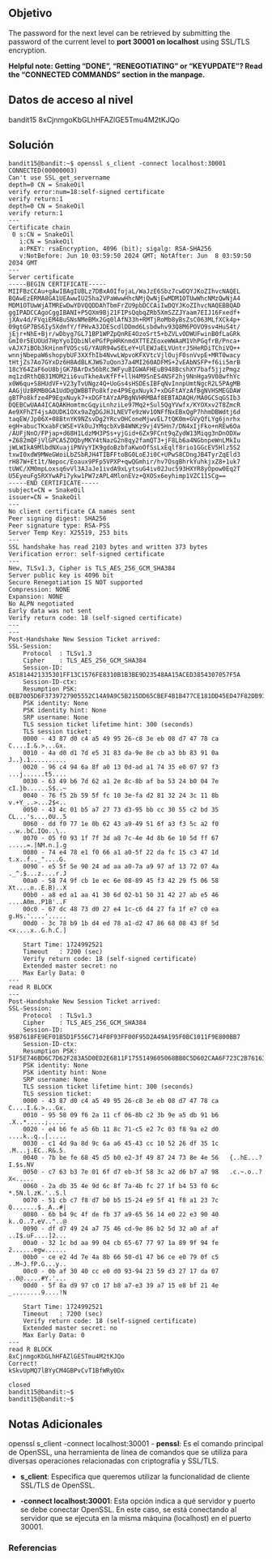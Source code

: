 ## Objetivo


The password for the next level can be retrieved by submitting the password of the current level to **port 30001 on localhost** using SSL/TLS encryption.

**Helpful note: Getting “DONE”, “RENEGOTIATING” or “KEYUPDATE”? Read the “CONNECTED COMMANDS” section in the manpage.**[](https://github.com/armandoportillo0101/Seguridad-de-Redes/blob/main/Plantilla.md#objetivo)

## Datos de acceso al nivel


bandit15 
8xCjnmgoKbGLhHFAZlGE5Tmu4M2tKJQo[](https://github.com/armandoportillo0101/Seguridad-de-Redes/blob/main/Plantilla.md#datos-de-acceso-al-nivel)

## Solución

```
bandit15@bandit:~$ openssl s_client -connect localhost:30001
CONNECTED(00000003)
Can't use SSL_get_servername
depth=0 CN = SnakeOil
verify error:num=18:self-signed certificate
verify return:1
depth=0 CN = SnakeOil
verify return:1
---
Certificate chain
 0 s:CN = SnakeOil
   i:CN = SnakeOil
   a:PKEY: rsaEncryption, 4096 (bit); sigalg: RSA-SHA256
   v:NotBefore: Jun 10 03:59:50 2024 GMT; NotAfter: Jun  8 03:59:50 2034 GMT
---
Server certificate
-----BEGIN CERTIFICATE-----
MIIFBzCCAu+gAwIBAgIUBLz7DBxA0IfojaL/WaJzE6Sbz7cwDQYJKoZIhvcNAQEL
BQAwEzERMA8GA1UEAwwIU25ha2VPaWwwHhcNMjQwNjEwMDM1OTUwWhcNMzQwNjA4
MDM1OTUwWjATMREwDwYDVQQDDAhTbmFrZU9pbDCCAiIwDQYJKoZIhvcNAQEBBQAD
ggIPADCCAgoCggIBANI+P5QXm9Bj21FIPsQqbqZRb5XmSZZJYaam7EIJ16Fxedf+
jXAv4d/FVqiEM4BuSNsNMeBMx2Gq0lAfN33h+RMTjRoMb8yBsZsC063MLfXCk4p+
09gtGP7BS6Iy5XdmfY/fPHvA3JDEScdlDDmd6Lsbdwhv93Q8M6POVO9sv4HuS4t/
jEjr+NhE+Bjr/wDbyg7GL71BP1WPZpQnRE4OzoSrt5+bZVLvODWUFwinB0fLaGRk
GmI0r5EUOUd7HpYyoIQbiNlePGfPpHRKnmdXTTEZEoxeWWAaM1VhPGqfrB/Pnca+
vAJX7iBOb3kHinmfVOScsG/YAUR94wSELeY+UlEWJaELVUntrJ5HeRDiTChiVQ++
wnnjNbepaW6shopybUF3XXfhIb4NvwLWpvoKFXVtcVjlOujF0snVvpE+MRT0wacy
tHtjZs7Ao7GYxDz6H8AdBLKJW67uQon37a4MI260ADFMS+2vEAbNSFP+f6ii5mrB
18cY64ZaF6oU8bjGK7BArDx56bRc3WFyuBIGWAFHEuB948BcshXY7baf5jjzPmgz
mq1zdRthQB31MOM2ii6vuTkheAvKfFf+llH4M9SnES4NSF2hj9NnHga9V08wfhYc
x0W6qu+S8HUdVF+V23yTvUNgz4Q+UoGs4sHSDEsIBFqNvInnpUmtNgcR2L5PAgMB
AAGjUzBRMB0GA1UdDgQWBBTPo8kfze4P9EgxNuyk7+xDGFtAYzAfBgNVHSMEGDAW
gBTPo8kfze4P9EgxNuyk7+xDGFtAYzAPBgNVHRMBAf8EBTADAQH/MA0GCSqGSIb3
DQEBCwUAA4ICAQAKHomtmcGqyiLnhziLe97Mq2+Sul5QgYVwfx/KYOXxv2T8ZmcR
Ae9XFhZT4jsAOUDK1OXx9aZgDGJHJLNEVTe9zWv1ONFfNxEBxQgP7hhmDBWdtj6d
taqEW/Jp06X+08BtnYK9NZsvDg2YRcvOHConeMjwvEL7tQK0m+GVyQfLYg6jnrhx
egH+abucTKxabFcWSE+Vk0uJYMqcbXvB4WNKz9vj4V5Hn7/DN4xIjFko+nREw6Oa
/AUFjNnO/FPjap+d68H1LdzMH3PSs+yjGid+6Zx9FCnt9qZydW13Miqg3nDnODXw
+Z682mQFjVlGPCA5ZOQbyMKY4tNazG2n8qy2famQT3+jF8Lb6a4NGbnpeWnLMkIu
jWLWIkA9MlbdNXuajiPNVyYIK9gdoBzbfaKwoOfSsLxEqlf8rio1GGcEV5Hlz5S2
txwI0xdW9MWeGWoiLbZSbRJH4TIBFFtoBG0LoEJi0C+UPwS8CDngJB4TyrZqEld3
rH87W+Et1t/Nepoc/Eoaux9PFp5VPXP+qwQGmhir/hv7OsgBhrkYuhkjxZ8+1uk7
tUWC/XM0mpLoxsq6vVl3AJaJe1ivdA9xLytsuG4iv02Juc593HXYR8yOpow0Eq2T
U5EyeuFg5RXYwAPi7ykw1PW7zAPL4MlonEVz+QXOSx6eyhimp1VZC11SCg==
-----END CERTIFICATE-----
subject=CN = SnakeOil
issuer=CN = SnakeOil
---
No client certificate CA names sent
Peer signing digest: SHA256
Peer signature type: RSA-PSS
Server Temp Key: X25519, 253 bits
---
SSL handshake has read 2103 bytes and written 373 bytes
Verification error: self-signed certificate
---
New, TLSv1.3, Cipher is TLS_AES_256_GCM_SHA384
Server public key is 4096 bit
Secure Renegotiation IS NOT supported
Compression: NONE
Expansion: NONE
No ALPN negotiated
Early data was not sent
Verify return code: 18 (self-signed certificate)
---
---
Post-Handshake New Session Ticket arrived:
SSL-Session:
    Protocol  : TLSv1.3
    Cipher    : TLS_AES_256_GCM_SHA384
    Session-ID: A51814421335301FF13C1576FE8310B1B3BE9D23548AA15ACED3854307057F5A
    Session-ID-ctx:
    Resumption PSK: 0EB7005D6F3739727905552C14A9A9C5B215DD65CBEF4B1B477CE181DD45ED47F82DB939F5BADD3E2757EB228BD68E64
    PSK identity: None
    PSK identity hint: None
    SRP username: None
    TLS session ticket lifetime hint: 300 (seconds)
    TLS session ticket:
    0000 - 43 87 d0 c4 a5 49 95 26-c8 3e eb 08 d7 47 78 ca   C....I.&.>...Gx.
    0010 - 4a d0 d1 7d e5 31 83 da-9e 8e cb a3 bb 83 91 0a   J..}.1..........
    0020 - 96 c4 94 6a 8f a0 13 0d-ad a1 74 35 e0 07 97 f3   ...j......t5....
    0030 - 63 49 b6 7d 62 a1 2e 8c-8b af ba 53 24 b0 04 7e   cI.}b......S$..~
    0040 - 76 f5 2b 59 5f fc 10 3e-fa d2 81 32 24 3c 11 8b   v.+Y_..>...2$<..
    0050 - 43 4c 01 b5 a7 27 73 d3-95 bb cc 30 55 c2 bd 35   CL...'s....0U..5
    0060 - dd f0 77 1e 0b 62 43 a9-49 51 6f a3 f3 5c a2 f0   ..w..bC.IQo..\..
    0070 - 05 f0 93 1f 7f 3d a8 7c-4e 4d 8b 6e 10 5d ff 67   .....=.|NM.n.].g
    0080 - 74 e4 78 e1 f0 66 a1 a0-5f 22 da fc 15 c3 47 1d   t.x..f.._"....G.
    0090 - e5 5f 5e 90 24 ad aa a0-7a a9 97 af 13 72 07 4a   ._^.$...z....r.J
    00a0 - 58 74 9f cb 1e ec 6e 08-89 45 f3 42 29 f5 06 58   Xt....n..E.B)..X
    00b0 - a8 ed a1 aa 41 30 6d 02-b1 50 31 42 27 ab e5 46   ....A0m..P1B'..F
    00c0 - 67 dc 48 73 d0 27 e4 1c-c6 d4 27 fa 1f e7 c0 ea   g.Hs.'....'.....
    00d0 - 3c 78 b9 1b d4 ed 78 a1-d2 47 86 68 08 43 8f 5d   <x....x..G.h.C.]

    Start Time: 1724992521
    Timeout   : 7200 (sec)
    Verify return code: 18 (self-signed certificate)
    Extended master secret: no
    Max Early Data: 0
---
read R BLOCK
---
Post-Handshake New Session Ticket arrived:
SSL-Session:
    Protocol  : TLSv1.3
    Cipher    : TLS_AES_256_GCM_SHA384
    Session-ID: 95B7618FE9EF01B5D1F556C714F0F93FF00F95D2A49A195F0BC1011F9E800BB7
    Session-ID-ctx:
    Resumption PSK: 51F5E746BD6C7D62F283A5D0ED2E6811F1755149605068BB0C5D602CAA6F723C2B76163BC0C1D9517AC9EA3F43F7DB29
    PSK identity: None
    PSK identity hint: None
    SRP username: None
    TLS session ticket lifetime hint: 300 (seconds)
    TLS session ticket:
    0000 - 43 87 d0 c4 a5 49 95 26-c8 3e eb 08 d7 47 78 ca   C....I.&.>...Gx.
    0010 - 95 58 09 f6 2a 11 cf 06-8b c2 3b 9e a5 db 91 b6   .X..*.....;.....
    0020 - e4 b6 fe a5 6b 11 8c 71-c5 e2 7c 03 f8 9a e2 d0   ....k..q..|.....
    0030 - c1 4d 9a 8d 9c 6a a6 45-43 cc 10 52 26 df 35 1c   .M...j.EC..R&.5.
    0040 - 7b be fe 68 45 d5 b0 e2-3f 49 87 24 73 8e 4e 56   {..hE...?I.$s.NV
    0050 - c7 63 b3 7e 01 6f d7 eb-3f 58 3c a2 d6 b7 a7 98   .c.~.o..?X<.....
    0060 - 2a db 35 4e 9d 6c 8f 7a-4b fc 27 1f b4 53 f0 6c   *.5N.l.zK.'..S.l
    0070 - 51 cb c7 f8 d7 b0 b5 15-24 e9 5f 41 f8 a1 23 7c   Q.......$._A..#|
    0080 - 6b b4 9c 4f de fb 37 a9-65 56 14 e0 22 e3 90 40   k..O..7.eV.."..@
    0090 - df d7 49 24 a7 75 46 cd-9e 86 b2 5d 32 a0 af af   ..I$.uF....]2...
    00a0 - 32 1c bd aa 99 04 cb 65-67 77 97 1a 89 9f 94 fe   2......egw......
    00b0 - ce e2 4d 7e 4a 8b 66 50-d1 47 b6 ce e0 79 0f c5   ..M~J.fP.G...y..
    00c0 - 0b af 30 40 cc e0 d0 93-94 23 59 d3 27 17 da 07   ..0@.....#Y.'...
    00d0 - 5f 8a d9 97 c0 17 b8 a7-e3 39 a7 15 e8 bf 21 4e   _........9....!N

    Start Time: 1724992521
    Timeout   : 7200 (sec)
    Verify return code: 18 (self-signed certificate)
    Extended master secret: no
    Max Early Data: 0
---
read R BLOCK
8xCjnmgoKbGLhHFAZlGE5Tmu4M2tKJQo
Correct!
kSkvUpMQ7lBYyCM4GBPvCvT1BfWRy0Dx

closed
bandit15@bandit:~$
bandit15@bandit:~$
```


## Notas Adicionales

openssl s_client -connect localhost:30001 - **penssl**: Es el comando principal de OpenSSL, una herramienta de línea de comandos que se utiliza para diversas operaciones relacionadas con criptografía y SSL/TLS.

- **s_client**: Especifica que queremos utilizar la funcionalidad de cliente SSL/TLS de OpenSSL.
    
- **-connect localhost:30001**: Esta opción indica a qué servidor y puerto se debe conectar OpenSSL. En este caso, se está conectando al servidor que se ejecuta en la misma máquina (localhost) en el puerto 30001.[](https://github.com/armandoportillo0101/Seguridad-de-Redes/blob/main/Plantilla.md#notas-adicionales)
    

### Referencias